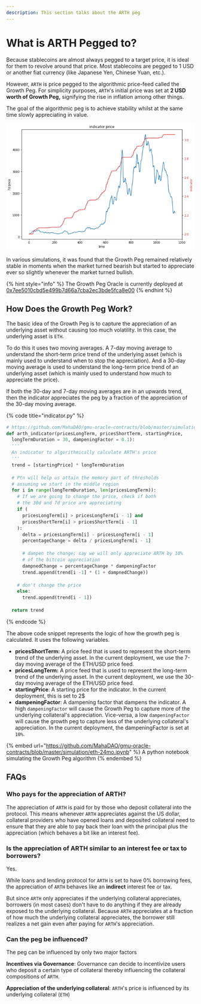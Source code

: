 ```yaml
---
description: This section talks about the ARTH peg
---
```


# What is ARTH Pegged to?

Because stablecoins are almost always pegged to a target price, it is ideal for them to revolve around that price. Most stablecoins are pegged to 1 USD  or another fiat currency (like Japanese Yen, Chinese Yuan, etc.).&#x20;

However, `ARTH` is price pegged to the algorithmic price-feed called the Growth Peg. For simplicity purposes, `ARTH`'s initial price was set at **2 USD worth of Growth Peg,** signifying the rise in inflation among other things.

The goal of the algorithmic peg is to achieve stability whilst at the same time slowly appreciating in value.

![A sample simulation of the Growth Peg indicator](<.gitbook/assets/image (9).png>)

In various simulations, it was found that the Growth Peg remained relatively stable in moments when the market turned bearish but started to appreciate ever so slightly whenever the market turned bullish.

{% hint style="info" %}
The Growth Peg Oracle is currently deployed at[ 0x7ee5010cbd5e499b7d66a7cba2ec3bde5fca8e00](https://etherscan.io/address/0x7ee5010cbd5e499b7d66a7cba2ec3bde5fca8e00)
{% endhint %}

## How Does the Growth Peg Work?

The basic idea of the Growth Peg is to capture the appreciation of an underlying asset without causing too much volatility. In this case, the underlying asset is `ETH`.

To do this it uses two moving averages. A 7-day moving average to understand the short-term price trend of the underlying asset (which is mainly used to understand when to stop the appreciation). And a 30-day moving average is used to understand the long-term price trend of an underlying asset (which is mainly used to understand how much to appreciate the price).

If both the 30-day and 7-day moving averages are in an upwards trend, then the indicator appreciates the peg by a fraction of the appreciation of the 30-day moving average.

{% code title="indicator.py" %}
```python
# https://github.com/MahaDAO/gmu-oracle-contracts/blob/master/simulation/indicator.py
def arth_indicator(pricesLongTerm, pricesShortTerm, startingPrice,  
  longTermDuration = 30, dampeningFactor = 0.1):
  '''
  An indicator to algorithmically calculate ARTH's price
  '''
  trend = [startingPrice] * longTermDuration

  # Ptn will help us attain the memory part of thresholds
  # assuming we start in the middle region
  for i in range(longTermDuration, len(pricesLongTerm)):
    # If we are going to change the price, check if both 
    # the 30d and 7d price are appreciating
    if (
      pricesLongTerm[i] > pricesLongTerm[i - 1] and 
      pricesShortTerm[i] > pricesShortTerm[i - 1]
    ):
      delta = pricesLongTerm[i] - pricesLongTerm[i - 1]
      percentageChange = delta / pricesLongTerm[i - 1]

      # dampen the change; say we will only appreciate ARTH by 10% 
      # of the bitcoin appreciation
      dampnedChange = percentageChange * dampeningFactor
      trend.append(trend[i -1] * (1 + dampnedChange))

    # don't change the price
    else:
      trend.append(trend[i - 1])

  return trend
```
{% endcode %}

The above code snippet represents the logic of how the growth peg is calculated. It uses the following variables.

* **pricesShortTerm:** A price feed that is used to represent the short-term trend of the underlying asset. In the current deployment, we use the 7-day moving average of the ETH/USD price feed.
* **pricesLongTerm:** A price feed that is used to represent the long-term trend of the underlying asset. In the current deployment, we use the 30-day moving average of the ETH/USD price feed.
* **startingPrice**: A starting price for the indicator. In the current deployment, this is set to 2$
* **dampeningFactor**: A dampening factor that dampens the indicator. A high `dampeningFactor` will cause the Growth Peg to capture more of the underlying collateral's appreciation. Vice-versa, a low `dampeningFactor` will cause the growth peg to capture less of the underlying collateral's appreciation. In the current deployment, the dampeningFactor is set at `10%`.

{% embed url="https://github.com/MahaDAO/gmu-oracle-contracts/blob/master/simulation/eth-24mo.ipynb" %}
A python notebook simulating the Growth Peg algorithm
{% endembed %}

## FAQs

### Who pays for the appreciation of ARTH?

The appreciation of `ARTH` is paid for by those who deposit collateral into the protocol. This means whenever `ARTH` appreciates against the US dollar, collateral providers who have opened loans and deposited collateral need to ensure that they are able to pay back their loan with the principal plus the appreciation (which behaves a bit like an interest fee).

### Is the appreciation of ARTH  similar to an interest fee or tax to borrowers?

Yes.&#x20;

While loans and lending protocol for `ARTH` is set to have 0% borrowing fees, the appreciation of `ARTH` behaves like an **indirect** interest fee or tax.

But since `ARTH` only appreciates if the underlying collateral appreciates, borrowers (in most cases) don't have to do anything if they are already exposed to the underlying collateral. Because `ARTH` appreciates at a fraction of how much the underlying collateral appreciates, the borrower still realizes a net gain even after paying for `ARTH`'s appreciation.

### Can the peg be influenced?

The peg can be influenced by only two major factors&#x20;

**Incentives via Governance**: Governance can decide to incentivize users who deposit a certain type of collateral thereby influencing the collateral compositions of `ARTH`.

**Appreciation of the underlying collateral**: `ARTH`'s price is influenced by its underlying collateral (`ETH`)
